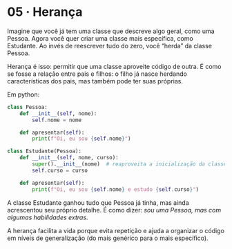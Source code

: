 # 05 · Herança

Imagine que você já tem uma classe que descreve algo geral, como uma Pessoa. Agora você quer criar uma classe mais específica, como Estudante. Ao invés de reescrever tudo do zero, você “herda” da classe Pessoa.  

Herança é isso: permitir que uma classe aproveite código de outra. É como se fosse a relação entre pais e filhos: o filho já nasce herdando características dos pais, mas também pode ter suas próprias.  

Em python:

```python
class Pessoa:
    def __init__(self, nome):
        self.nome = nome

    def apresentar(self):
        print(f"Oi, eu sou {self.nome}")

class Estudante(Pessoa):
    def __init__(self, nome, curso):
        super().__init__(nome)  # reaproveita a inicialização da classe mãe
        self.curso = curso

    def apresentar(self):
        print(f"Oi, eu sou {self.nome} e estudo {self.curso}")
```

A classe Estudante ganhou tudo que Pessoa já tinha, mas ainda acrescentou seu próprio detalhe. É como dizer: *sou uma Pessoa, mas com algumas habilidades extras*.  

A herança facilita a vida porque evita repetição e ajuda a organizar o código em níveis de generalização (do mais genérico para o mais específico).
